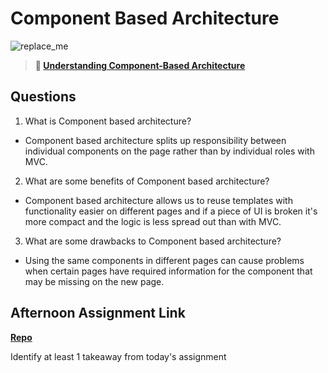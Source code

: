 # Component Based Architecture

![replace_me](https://codeworks.blob.core.windows.net/public/assets/img/illustrations/placeholder.svg)

> **📖 [Understanding Component-Based Architecture](https://codeworksacademy.com/fs-student-guide/resources/wk6/01-Component-Based-Architecture)**

## Questions

1. What is Component based architecture?
 - Component based architecture splits up responsibility between individual components on the page rather than by individual roles with MVC.
2. What are some benefits of Component based architecture?
 - Component based architecture allows us to reuse templates with functionality easier on different pages and if a piece of UI is broken it's more compact and the logic is less spread out than with MVC.
3. What are some drawbacks to Component based architecture?
 - Using the same components in different pages can cause problems when certain pages have required information for the component that may be missing on the new page.
## Afternoon Assignment Link

**[Repo](https://github.com/clear/<ASSIGNMENT_REPO>)**

Identify at least 1 takeaway from today's assignment

